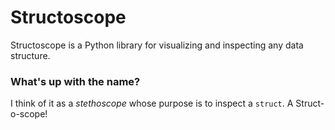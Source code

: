 # Structoscope

Structoscope is a Python library for visualizing and inspecting any data structure.

### What's up with the name?

I think of it as a *stethoscope* whose purpose is to inspect a `struct`. A Struct-o-scope!